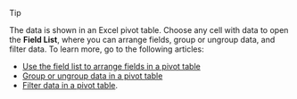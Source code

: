 > [!TIP]
> The data is shown in an Excel pivot table. Choose any cell with data to open the **Field List**, where you can arrange fields, group or ungroup data, and filter data. To learn more, go to the following articles:
>
> - [Use the field list to arrange fields in a pivot table](https://support.microsoft.com/office/use-the-field-list-to-arrange-fields-in-a-pivottable-43980e05-a585-4fcd-bd91-80160adfebec)
> - [Group or ungroup data in a pivot table](https://support.microsoft.com/office/group-or-ungroup-data-in-a-pivottable-c9d1ddd0-6580-47d1-82bc-c84a5a340725)
> - [Filter data in a pivot table](https://support.microsoft.com/office/filter-data-in-a-pivottable-cc1ed287-3a97-4e95-b377-ddfafe79fa8f).
